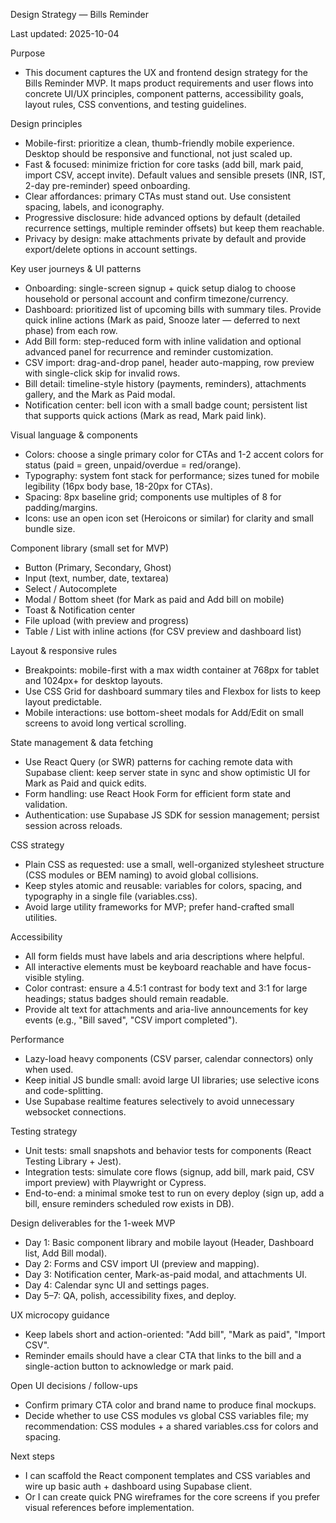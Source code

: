 Design Strategy — Bills Reminder

Last updated: 2025-10-04

Purpose
- This document captures the UX and frontend design strategy for the Bills Reminder MVP. It maps product requirements and user flows into concrete UI/UX principles, component patterns, accessibility goals, layout rules, CSS conventions, and testing guidelines.

Design principles
- Mobile-first: prioritize a clean, thumb-friendly mobile experience. Desktop should be responsive and functional, not just scaled up.
- Fast & focused: minimize friction for core tasks (add bill, mark paid, import CSV, accept invite). Default values and sensible presets (INR, IST, 2-day pre-reminder) speed onboarding.
- Clear affordances: primary CTAs must stand out. Use consistent spacing, labels, and iconography.
- Progressive disclosure: hide advanced options by default (detailed recurrence settings, multiple reminder offsets) but keep them reachable.
- Privacy by design: make attachments private by default and provide export/delete options in account settings.

Key user journeys & UI patterns
- Onboarding: single-screen signup + quick setup dialog to choose household or personal account and confirm timezone/currency.
- Dashboard: prioritized list of upcoming bills with summary tiles. Provide quick inline actions (Mark as paid, Snooze later — deferred to next phase) from each row.
- Add Bill form: step-reduced form with inline validation and optional advanced panel for recurrence and reminder customization.
- CSV import: drag-and-drop panel, header auto-mapping, row preview with single-click skip for invalid rows.
- Bill detail: timeline-style history (payments, reminders), attachments gallery, and the Mark as Paid modal.
- Notification center: bell icon with a small badge count; persistent list that supports quick actions (Mark as read, Mark paid link).

Visual language & components
- Colors: choose a single primary color for CTAs and 1-2 accent colors for status (paid = green, unpaid/overdue = red/orange).
- Typography: system font stack for performance; sizes tuned for mobile legibility (16px body base, 18-20px for CTAs).
- Spacing: 8px baseline grid; components use multiples of 8 for padding/margins.
- Icons: use an open icon set (Heroicons or similar) for clarity and small bundle size.

Component library (small set for MVP)
- Button (Primary, Secondary, Ghost)
- Input (text, number, date, textarea)
- Select / Autocomplete
- Modal / Bottom sheet (for Mark as paid and Add bill on mobile)
- Toast & Notification center
- File upload (with preview and progress)
- Table / List with inline actions (for CSV preview and dashboard list)

Layout & responsive rules
- Breakpoints: mobile-first with a max width container at 768px for tablet and 1024px+ for desktop layouts.
- Use CSS Grid for dashboard summary tiles and Flexbox for lists to keep layout predictable.
- Mobile interactions: use bottom-sheet modals for Add/Edit on small screens to avoid long vertical scrolling.

State management & data fetching
- Use React Query (or SWR) patterns for caching remote data with Supabase client: keep server state in sync and show optimistic UI for Mark as Paid and quick edits.
- Form handling: use React Hook Form for efficient form state and validation.
- Authentication: use Supabase JS SDK for session management; persist session across reloads.

CSS strategy
- Plain CSS as requested: use a small, well-organized stylesheet structure (CSS modules or BEM naming) to avoid global collisions.
- Keep styles atomic and reusable: variables for colors, spacing, and typography in a single file (variables.css).
- Avoid large utility frameworks for MVP; prefer hand-crafted small utilities.

Accessibility
- All form fields must have labels and aria descriptions where helpful.
- All interactive elements must be keyboard reachable and have focus-visible styling.
- Color contrast: ensure a 4.5:1 contrast for body text and 3:1 for large headings; status badges should remain readable.
- Provide alt text for attachments and aria-live announcements for key events (e.g., "Bill saved", "CSV import completed").

Performance
- Lazy-load heavy components (CSV parser, calendar connectors) only when used.
- Keep initial JS bundle small: avoid large UI libraries; use selective icons and code-splitting.
- Use Supabase realtime features selectively to avoid unnecessary websocket connections.

Testing strategy
- Unit tests: small snapshots and behavior tests for components (React Testing Library + Jest).
- Integration tests: simulate core flows (signup, add bill, mark paid, CSV import preview) with Playwright or Cypress.
- End-to-end: a minimal smoke test to run on every deploy (sign up, add a bill, ensure reminders scheduled row exists in DB).

Design deliverables for the 1-week MVP
- Day 1: Basic component library and mobile layout (Header, Dashboard list, Add Bill modal).
- Day 2: Forms and CSV import UI (preview and mapping).
- Day 3: Notification center, Mark-as-paid modal, and attachments UI.
- Day 4: Calendar sync UI and settings pages.
- Day 5–7: QA, polish, accessibility fixes, and deploy.

UX microcopy guidance
- Keep labels short and action-oriented: "Add bill", "Mark as paid", "Import CSV".
- Reminder emails should have a clear CTA that links to the bill and a single-action button to acknowledge or mark paid.

Open UI decisions / follow-ups
- Confirm primary CTA color and brand name to produce final mockups.
- Decide whether to use CSS modules vs global CSS variables file; my recommendation: CSS modules + a shared variables.css for colors and spacing.

Next steps
- I can scaffold the React component templates and CSS variables and wire up basic auth + dashboard using Supabase client.
- Or I can create quick PNG wireframes for the core screens if you prefer visual references before implementation.
